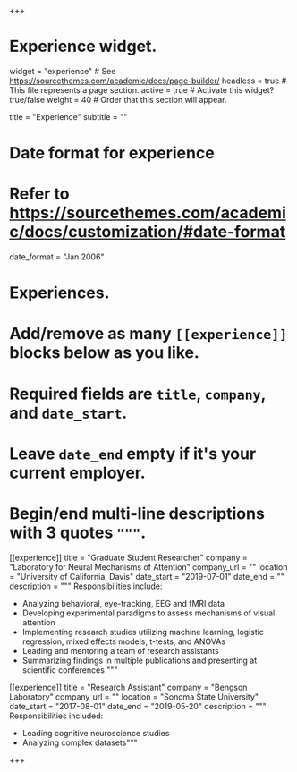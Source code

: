 +++
# Experience widget.
widget = "experience"  # See https://sourcethemes.com/academic/docs/page-builder/
headless = true  # This file represents a page section.
active = true  # Activate this widget? true/false
weight = 40  # Order that this section will appear.

title = "Experience"
subtitle = ""

# Date format for experience
#   Refer to https://sourcethemes.com/academic/docs/customization/#date-format
date_format = "Jan 2006"

# Experiences.
#   Add/remove as many `[[experience]]` blocks below as you like.
#   Required fields are `title`, `company`, and `date_start`.
#   Leave `date_end` empty if it's your current employer.
#   Begin/end multi-line descriptions with 3 quotes `"""`.
[[experience]]
  title = "Graduate Student Researcher"
  company = "Laboratory for Neural Mechanisms of Attention"
  company_url = ""
  location = "University of California, Davis"
  date_start = "2019-07-01"
  date_end = ""
  description = """
  Responsibilities include:
  
  * Analyzing behavioral, eye-tracking, EEG and fMRI data
  * Developing experimental paradigms to assess mechanisms of visual attention
  * Implementing research studies utilizing machine learning, logistic regression, mixed effects models, t-tests, and ANOVAs
  * Leading and mentoring a team of research assistants
  * Summarizing findings in multiple publications and presenting at scientific conferences
  """

[[experience]]
  title = "Research Assistant"
  company = "Bengson Laboratory"
  company_url = ""
  location = "Sonoma State University"
  date_start = "2017-08-01"
  date_end = "2019-05-20"
  description = """
  Responsibilities included:
  
  * Leading cognitive neuroscience studies
  * Analyzing complex datasets"""

+++

